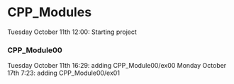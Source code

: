 # CPP_Modules
Tuesday October 11th 12:00: Starting project
### CPP_Module00
Tuesday October 11th 16:29: adding CPP_Module00/ex00
Monday October 17th 7:23: adding CPP_Module00/ex01
